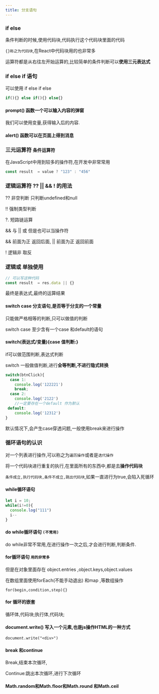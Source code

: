```yaml
---
title: 分支语句
---
```


### if else 

条件判断的时候,使用代码块,代码执行这个代码块里面的代码

`{}称之为代码块`,在React中代码块用的也非常多

运算符都是从右往左开始运算的,比较简单的条件判断可以**使用三元表达式**

### if else if 语句

可以使用 if else if else

```js
if(){} else if(){} else{}
```

#### prompt() 函数一个可以输入内容的弹窗

我们可以使用变量,获得输入后的内容.

####  alert() 函数可以在页面上得到消息

### 三元运算符      `条件运算符`

在JavaScript中用到较多的操作符,在开发中非常常用

```js
const result  = value ? "123" : "456"
```

### 逻辑运算符 ?? ||  && ! 的用法

?? 非空判断 只判断undefined和null

!!   强制类型判断

?. 短路链运算

&& 与  || 或 但是也可以当操作符

&& 前面为正 返回后面, || 前面为正 返回前面

! 逻辑非 取反

### 逻辑或 单独使用

```js
// 可以写这种代码
const result  = res.data || {}
```

最终是表达式,最终的运算结果

#### switch case 分支语句,是否等于分支的一个常量

只能做严格相等的判断,只可以做值的判断

switch case 至少含有一个case 和default的语句

#### switch(表达式/变量){case 值判断:}

if可以做范围判断,表达式判断

switch 一般做值判断,进行**全等判断,不进行隐式转换**

```js
switch(btnClick){
  case 1:
    console.log('122221')
    break;
  case 2:
    console.log('2122')
    //一定要存在一个default 作为默认
 default:
    console.log('12312')
}
```

默认情况下,会产生case穿透问题,一般使用break来进行操作

### 循环语句的认识

对一个列表进行操作,可以称之为`遍历操作`或者是`迭代操作`

将一个代码块进行重复的执行,在里面所有的东西中,都是去**操作代码块**

`条件成立,执行代码块,条件不成立,跳出代码块`,如果一直进行为true,会陷入死循环

#### while循环语句

```js
let i = 10;
while(i!=0){
  console.log("111")
  i--
}
```

#### do while循环语句  `(不常用)`

do while非常不常用,在进行操作一次之后,才会进行判断,判断条件.

#### for循环语句   `用的非常多`

但是在对象里面存在 object.entries ,object.keys,object.values

在数组里面使用forEach(不能手动退出) 和map ,等数组操作

`for(begin,condition,step){}`

#### for 循环的嵌套

循环体,代码块;执行体,代码块;

#### document.write() 写入一个元素,也是js操作HTML的一种方式

`document.write("<div>")`

#### break 和continue

Break,结束本次循环,

Continue:跳出本次循环,进行下次循环

#### Math.random和Math.floor和Math.round 和Math.ceil
